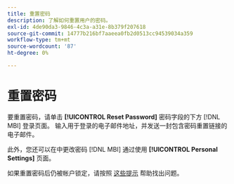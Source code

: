```yaml
---
title: 重置密码
description: 了解如何重置用户的密码。
exl-id: 4de90da3-9846-4c3a-a31e-8b379f207618
source-git-commit: 14777b216bf7aaeea0fb2d0513cc94539034a359
workflow-type: tm+mt
source-wordcount: '87'
ht-degree: 0%

---
```


# 重置密码

要重置密码，请单击 **[!UICONTROL Reset Password]** 密码字段的下方 [!DNL MBI] 登录页面。 输入用于登录的电子邮件地址，并发送一封包含密码重置链接的电子邮件。

此外，您还可以在中更改密码 [!DNL MBI] 通过使用 **[!UICONTROL Personal Settings]** 页面。

如果重置密码后仍被帐户锁定，请按照 [这些提示](https://experienceleague.adobe.com/docs/commerce-knowledge-base/kb/troubleshooting/miscellaneous/troubleshooting-mbi-account-lockout.html?lang=en) 帮助找出问题。
